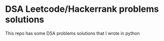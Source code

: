 # DSA Leetcode/Hackerrank problems solutions

This repo has some DSA problems solutions that I wrote in python